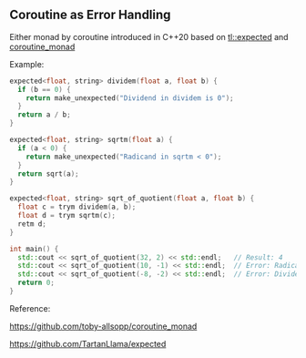 ## Coroutine as Error Handling

Either monad by coroutine introduced in C++20 based on [tl::expected](https://github.com/TartanLlama/expected) and [coroutine_monad](https://github.com/toby-allsopp/coroutine_monad)



Example:

```cpp
expected<float, string> dividem(float a, float b) {
  if (b == 0) {
    return make_unexpected("Dividend in dividem is 0");
  }
  return a / b;
}

expected<float, string> sqrtm(float a) {
  if (a < 0) {
    return make_unexpected("Radicand in sqrtm < 0");
  }
  return sqrt(a);
}

expected<float, string> sqrt_of_quotient(float a, float b) {
  float c = trym dividem(a, b);
  float d = trym sqrtm(c);
  retm d;
}

int main() {
  std::cout << sqrt_of_quotient(32, 2) << std::endl;   // Result: 4
  std::cout << sqrt_of_quotient(10, -1) << std::endl;  // Error: Radicand in sqrtm < 0
  std::cout << sqrt_of_quotient(-8, -2) << std::endl;  // Error: Dividend in dividem is 0
  return 0;
}
```



Reference: 

https://github.com/toby-allsopp/coroutine_monad

https://github.com/TartanLlama/expected